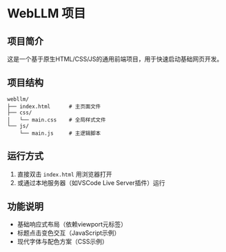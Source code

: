 # WebLLM 项目

## 项目简介
这是一个基于原生HTML/CSS/JS的通用前端项目，用于快速启动基础网页开发。

## 项目结构
```
webllm/
├── index.html      # 主页面文件
├── css/
│   └── main.css    # 全局样式文件
└── js/
    └── main.js     # 主逻辑脚本
```

## 运行方式
1. 直接双击 `index.html` 用浏览器打开
2. 或通过本地服务器（如VSCode Live Server插件）运行

## 功能说明
- 基础响应式布局（依赖viewport元标签）
- 标题点击变色交互（JavaScript示例）
- 现代字体与配色方案（CSS示例）